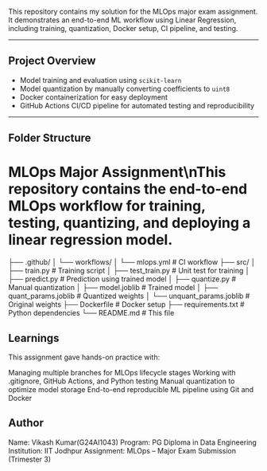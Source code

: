 
This repository contains my solution for the MLOps major exam assignment. It demonstrates an end-to-end ML workflow using Linear Regression, including training, quantization, Docker setup, CI pipeline, and testing.

---

##  Project Overview

-  Model training and evaluation using `scikit-learn`
-  Model quantization by manually converting coefficients to `uint8`
-  Docker containerization for easy deployment
- GitHub Actions CI/CD pipeline for automated testing and reproducibility

---

##  Folder Structure

# MLOps Major Assignment\nThis repository contains the end-to-end MLOps workflow for training, testing, quantizing, and deploying a linear regression model.
├── .github/
│ └── workflows/
│ └── mlops.yml # CI workflow
├── src/
│ ├── train.py # Training script
│ ├── test_train.py # Unit test for training
│ ├── predict.py # Prediction using trained model
│ ├── quantize.py # Manual quantization
│ ├── model.joblib # Trained model
│ ├── quant_params.joblib # Quantized weights
│ └── unquant_params.joblib # Original weights
├── Dockerfile # Docker setup
├── requirements.txt # Python dependencies
└── README.md # This file

## Learnings
This assignment gave hands-on practice with:

Managing multiple branches for MLOps lifecycle stages
Working with .gitignore, GitHub Actions, and Python testing
Manual quantization to optimize model storage
End-to-end reproducible ML pipeline using Git and Docker

## Author
Name: Vikash Kumar(G24AI1043)
Program: PG Diploma in Data Engineering
Institution: IIT Jodhpur
Assignment: MLOps – Major Exam Submission (Trimester 3)

